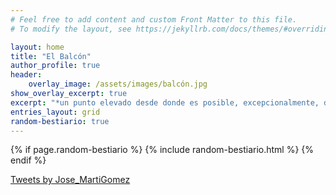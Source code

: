 ```yaml
---
# Feel free to add content and custom Front Matter to this file.
# To modify the layout, see https://jekyllrb.com/docs/themes/#overriding-theme-defaults

layout: home
title: "El Balcón"
author_profile: true
header:
    overlay_image: /assets/images/balcón.jpg
show_overlay_excerpt: true
excerpt: "*un punto elevado desde donde es posible, excepcionalmente, divisar un paisaje extenso* <br/>  El Blog de José Martí Gómez "
entries_layout: grid
random-bestiario: true
---
```


{% if page.random-bestiario %}
{% include random-bestiario.html %}
{% endif %}

<a class="twitter-timeline" href="https://twitter.com/Jose_MartiGomez?ref_src=twsrc%5Etfw">Tweets by Jose_MartiGomez</a> <script async src="https://platform.twitter.com/widgets.js" charset="utf-8"></script>
<!-- {% for post in site.categories.Blog limit:1 %}
<h1>{{post.title}}</h1>
{{post.content}}
{% endfor %} -->

